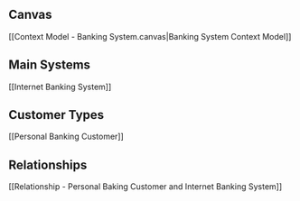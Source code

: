 
## Canvas
[[Context Model - Banking System.canvas|Banking System Context Model]]


## Main Systems
[[Internet Banking System]]


## Customer Types
[[Personal Banking Customer]]

## Relationships
[[Relationship - Personal Baking Customer and Internet  Banking System]]
